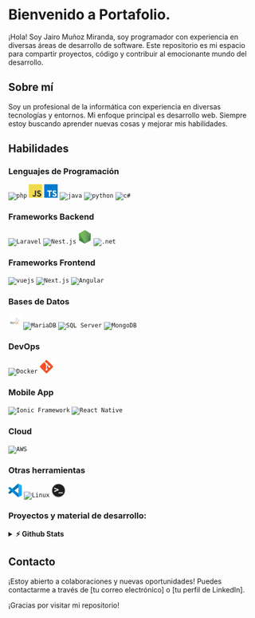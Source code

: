 # Bienvenido a Portafolio.

¡Hola! Soy Jairo Muñoz Miranda, soy programador con experiencia en diversas áreas de desarrollo de software. Este repositorio es mi espacio para compartir proyectos, código y contribuir al emocionante mundo del desarrollo.

## Sobre mí

Soy un profesional de la informática con experiencia en diversas tecnologías y entornos. Mi enfoque principal es desarrollo web. Siempre estoy buscando aprender nuevas cosas y mejorar mis habilidades.

## Habilidades

### Lenguajes de Programación
<code><img height="27" src="https://avatars.githubusercontent.com/u/25158?s=200&v=4" alt="php"></code>
<code><img height="27" src="https://raw.githubusercontent.com/github/explore/80688e429a7d4ef2fca1e82350fe8e3517d3494d/topics/javascript/javascript.png" alt="javascript"></code>
<code><img height="27" src="https://raw.githubusercontent.com/github/explore/80688e429a7d4ef2fca1e82350fe8e3517d3494d/topics/typescript/typescript.png" alt="typescript"></code>
<code><img height="30" src="https://i.blogs.es/e7b69c/java_logo/450_1000.webp" alt="java"></code>
<code><img height="30" src="https://avatars.githubusercontent.com/u/1525981?s=200&v=4" alt="python"></code>
<code><img height="30" src="https://upload.wikimedia.org/wikipedia/commons/thumb/d/d2/C_Sharp_Logo_2023.svg/320px-C_Sharp_Logo_2023.svg.png" alt="c#"></code>

### Frameworks Backend

<code><img height="27" src="https://avatars.githubusercontent.com/u/958072?s=200&v=4" alt="Laravel"></code>
<code><img height="27" src="https://upload.wikimedia.org/wikipedia/commons/a/a8/NestJS.svg" alt="Nest.js"></code>
<code><img height="27" src="https://raw.githubusercontent.com/github/explore/80688e429a7d4ef2fca1e82350fe8e3517d3494d/topics/nodejs/nodejs.png" alt="nodejs"></code>
<code><img height="27" src="https://upload.wikimedia.org/wikipedia/commons/7/7d/Microsoft_.NET_logo.svg" alt=".net"></code>

### Frameworks Frontend

<code><img height="27" src="https://avatars.githubusercontent.com/u/6128107?s=200&v=4" alt="vuejs"></code>
<code><img alt="Next.js" height="27px" src="https://avatars.githubusercontent.com/u/126103961?s=200&v=4" /></code>
<code><img alt="Angular" height="27px" src="https://avatars.githubusercontent.com/u/139426?s=200&v=4" /></code>

### Bases de Datos

<code><img alt="MySQL" width="26px" src="https://raw.githubusercontent.com/github/explore/80688e429a7d4ef2fca1e82350fe8e3517d3494d/topics/mysql/mysql.png" /></code>
<code><img height="27" src="https://avatars.githubusercontent.com/u/4739304?s=200&v=4" alt="MariaDB"></code>
<code><img height="27" src="https://cdn.worldvectorlogo.com/logos/microsoft-sql-server-1.svg" alt="SQL Server"></code>
<code><img height="27" src="https://encrypted-tbn0.gstatic.com/images?q=tbn%3AANd9GcSTTzPAw-55ssm1Im594xYZ9eRQu2JylrkYLg&usqp=CAU" alt="MongoDB"></code>

### DevOps
<code><img height="27" src="https://avatars.githubusercontent.com/u/7739233?s=200&v=4" alt="Docker"></code>
<code><img height="27" src="https://raw.githubusercontent.com/devicons/devicon/master/icons/git/git-original.svg" alt="git"></code>

### Mobile App

<code><img alt="Ionic Framework" height="27px" src="https://ionicacademy.com/wp-content/uploads/2017/06/ionic-logo-portrait.png" /></code>
<code><img alt="React Native" height="27px" src="https://cdn.worldvectorlogo.com/logos/react-native-1.svg" /></code>


### Cloud

<code><img alt="AWS" height="27px" src="https://upload.wikimedia.org/wikipedia/commons/thumb/5/5c/AWS_Simple_Icons_AWS_Cloud.svg/2560px-AWS_Simple_Icons_AWS_Cloud.svg.png" /></code>


### Otras herramientas

<code><img height="27" src="https://raw.githubusercontent.com/github/explore/80688e429a7d4ef2fca1e82350fe8e3517d3494d/topics/visual-studio-code/visual-studio-code.png" /></code>
<code><img alt="Linux" width="26px" src="https://www.vectorlogo.zone/logos/npmjs/npmjs-icon.svg" /></code>
<code><img height="27" src="https://raw.githubusercontent.com/github/explore/80688e429a7d4ef2fca1e82350fe8e3517d3494d/topics/terminal/terminal.png" alt="terminal"></code>

### Proyectos y material de desarrollo:

<details>
<summary><b>⚡ Github Stats</b></summary>
<img height="180em" src="https://github-readme-stats.vercel.app/api?username=jairmmz&show_icons=true&hide_border=true&&count_private=true&include_all_commits=true&theme=radical" />
  <img height="180em" src="https://github-readme-stats.vercel.app/api/top-langs/?username=jairmmz&show_icons=true&hide_border=true&layout=compact&langs_count=8&theme=radical"/>
</details>

## Contacto

¡Estoy abierto a colaboraciones y nuevas oportunidades! Puedes contactarme a través de [tu correo electrónico] o [tu perfil de LinkedIn].

¡Gracias por visitar mi repositorio!

